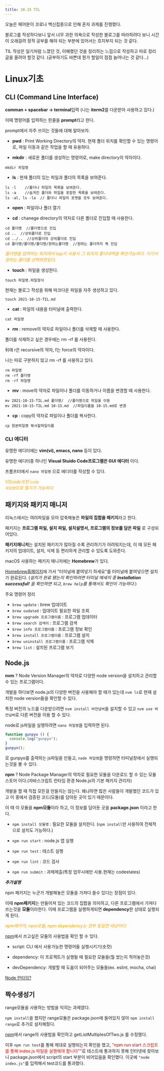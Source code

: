 ```yaml
---
title: 10.15 TIL
---
```


오늘은 페어분이 코로나 백신접종으로 인해 혼자 과제를 진행했다.

블로그를 작성하다보니 앞서 너무 과한 의욕으로 작성한 블로그를 따라하려다 보니 시간이 오래걸려 정작 공부를 해야 되는 부분에 있어서는 흐지부지 되는 것 같다.

TIL 작성은 일기처럼 느꼈던 것, 이해했던 것을 정리하는 느낌으로 작성하고 따로 정리글을 올려야 할것 같다. (공부하기도 바쁜데 뭔가 할일이 점점 늘어나는 것 같다...) 

# Linux기초

## CLI (Command Line Interface)

**comman + spacebar -> terminal**입력 (나는 **iterm2**를 다운받아 사용하고 있다.)

이때 명령어를 입력하는 한줄을 **prompt**라고 한다.

prompt에서 자주 쓰이는 것들에 대해 알아보자.

- **pwd** : Print Working Directory의 약자. 현재 폴더 위치를 확인할 수 있는 명령어로, 파일 이동과 같은 작업을 할 때 유용하다.

- **mkdir** : 새로운 폴더를 생성하는 명령어로, make directory의 약자이다.

```
mkdir 파일명
```

- **ls** : 현재 폴더의 있는 파일과 폴더의 목록을 보여준다.

```
ls -l    //폴더나 파일의 목록을 보여준다.
ls -a    //숨겨진 폴더와 파일을 포함한 목록을 보여준다.
ls -al, ls -la  // 폴더나 파일의 포맷을 모두 보여준다.
```

- **open** : 파일이나 폴더 열기

- **cd** : chanege directory의 약자로 다른 폴더로 진입할 때 사용한다.

```
cd 폴더명  //폴더명으로 진입
cd ..  //상위폴더로 진입
cd ../..  //상위폴더의 상위폴더로 진입
cd 폴더명/폴더명/폴더명/원하는폴더명  //원하는 폴더까지 쭉 진입
```

<span style="color:orange">*폴더명을 입력하는 위치에서 tap키 사용시 그 위치의 폴더내역을 확인가능하다. 거기서 원하는 폴더를 선택하면된다.*</span>

- **touch** : 파일을 생성한다.

```
touch 파일명.파일형식
```

현재는 블로그 작성을 위해 마크다운 파일을 자주 생성하고 있다.

```
touch 2021-10-15-TIL.md
```

- **cat** : 파일의 내용을 터미널에 출력한다.

```
cat 파일명
```

- **rm** : remove의 약자로 파일이나 폴더를 삭제할 때 사용한다.

폴더를 삭제하고 싶은 경우에는 rm -rf 를 사용한다.

뒤에 r은 recursive의 약자, f는 force의 약자이다.

나는 따로 구분하지 않고 rm -rf 를 사용하고 있다.

```
rm 파일명
rm -rf 폴더명
rm -rf 파일명
```

- **mv** : move의 약자로 파일이나 폴더를 이동하거나 이름을 변경할 때 사용한다.

```
mv 2021-10-15-TIL.md 폴더명/  //폴더명으로 파일을 이동
mv 2021-10-15-TIL.md 10-15.md  //파일이름을 10-15.md로 변경
```

- **cp** : copy의 약자로 파일이나 폴더를 복사한다.

```
cp 원본파일명 복사할파일이름
```



### CLI 에디터

유명한 에디터에는 **vim(vi), emacs, nano** 등이 있다.

유명한 에디터중 하나인 **Visual Stuido Code프로그램은 GUI 에디터** 이다.

프롬프터에서 <code>nano 파일명</code> 으로 에디터를 작성할 수 있다.

<span style="color:orange">*VScode또한 <code>code 파일명</code>으로 열기가 가능하다.*</span>



## 패키지와 패키지 매니저

리눅스에서는 여러파일을 모아 압축해놓은 **파일의 집합을 패키지**라고 한다.

패키지는  **프로그램 파일, 설치 파일, 설치설명서, 프로그램의 정보를 담은 파일** 로 구성되어있다.

**패키지매니저**는 설치된 패키지가 많아질 수록 관리하기가 어려워지는데, 이 때 모든 패키지의 업데이트, 설치, 삭제 등 편리하게 관리할 수 있도록 도와준다.

macOS 사용하는 패키지 매니저에는 **Homebrew**가 있다.

[Homebrew홈페이지](https://brew.sh/index_ko)에 가서 "터미널에 붙여넣기 하세요"를 터미널에 붙여넣으면 설치가 완료된다. (*설치가 완료 됐는지 확인하려면 터미널 메세지 중 **Installation successful!** 을 확인하면 되고, <code>brew help</code>를 통해서도 확인이 가능하다.*) 

주요 명령어 정리

- <code>brew update</code> : brew 업데이트
- <code>brew oudated</code> : 업데이트 필요한 파일 조회
- <code>brew upgrade 프로그램이름</code> : 프로그램 업데이터
- <code>brew search 검색어</code> : 프로그램 검색
- <code>brew info 프로그램이름</code> : 프로그램 정보 확인
- <code>brew install 프로그램이름</code> : 프로그램 설치
- <code>brew uninstall 프로그램이름</code> : 프로그램 삭제
- <code>brew list</code> : 설치된 프로그램 보기



## Node.js

**nvm** ? Node Version Manager의 약자로 다양한 node version을 설치하고 관리할 수 있는 프로그램이다.

개발을 하다보면 node.js의 다양한 버전을 사용해야 할 때가 있는데 <code>nvm ls</code>로 현재 설치한 node version들을 확인할 수 있다.

특정 버전의 노드를 다운받으려면 <code>nvm install 버전넘버</code>을 설치할 수 있고 <code>nvm use 버전넘버</code>로 다른 버전을 이용 할 수 있다.

node로 js파일을 실행하려면 <code>nano 파일명</code>을 입력하면 된다.

```js
function gunpyo () {
  console.log("gunpyo");
}
gunpyo();
```

로 gunpyo를 출력하는 js파일을 만들고, <code>node 파일명</code>을 명령하면 터미널창에서 실행되는것을 볼 수 있다.



**npm** ? Node Package Manager의 약자로 필요한 모듈을 다운로드 할 수 있는 모듈스토어 이다.(자바스크립트 런타임 환경 Node.js의 기본 패키지 관리자)

개발을 할 때 직접 모든걸 만들지는 않는다. 왜냐하면 많은 사람들이 개발했던 코드가 있고 이 중에서 검증된 코드(모듈)를 담아둔 곳이 있기 때문이다.

이 때 이 모듈을 **npm모듈**이라 하고, 이 정보를 담아둔 곳을 **package.json** 이라고 한다.

- <code>npm install 모듈명</code> : 필요한 모듈을 설치한다. (<code>npm install</code>만 사용하여 전체적으로 설치도 가능하다.)

- <code>npm run start</code> : node.js 앱 실행
- <code>npm run test</code> : 테스트 실행
- <code>npm run lint</code> : 코드 검사
- <code>npm run submit</code> : 과제제출(특정 업무시에만 사용.현재는 codestates)

***추가설명***

npm 패키지는 누군가 개발해놓은  모듈을 가져다 쓸수 있다는 장점이 있다.

이때 **npm패키지**는 만들어져 있는 코드의 집합을 의미하고, 다른 프로그램에서 가져다 쓰는것을 **모듈**이라한다. 이때 프로그램을 실행하게되면 **dependency**한 상태로 실행되게 된다.

<span style="color:orange">*npm패키지, npm모듈, npm dependency는 전부 동일한 대상이다.*</span>

[npm](https://www.npmjs.com/)에서 쓰고싶은 모듈의 사용법을 확인 할 수 있다.

- script: CLI 에서 사용가능한 명령어들 실행시키기(숏컷)

- dependency: 이 프로젝트가 실행될 때 필요한 모듈들(뭘 썼는지 적어놓은것)

- devDependency: 개발할 때 도움이 되어주는 모듈들(ex. eslint, mocha, chai)

[Node 런타임?](https://medium.com/@gwakhyoeun/node-js%EB%8A%94-%EC%9E%90%EB%B0%94%EC%8A%A4%ED%81%AC%EB%A6%BD%ED%8A%B8-%EB%9F%B0%ED%83%80%EC%9E%84-771b1445f547)





## 짝수생성기

range모듈을 사용하는 방법을 익히는 과제였다.

<code>npm install</code>을 했지만 range모듈은 package.json에 들어있지 않아 <code>npm install range</code>로 추가로 설치해줬다.

[npm](https://www.npmjs.com/)에서 range의 사용법을 확인하고 getListMultiplesOfTwo.js 를 수정했다.

이후 <code>npm run test</code>를 통해 제대로 실행되는지 확인을 했고, <span style="color:red">"npm run start 스크립트를 통해 index.js 파일을 실행해야 합니다""</span>로 테스트에 통과하지 못해 인터넷에 찾아보니 package.json에서 script의 start 부분이 비어있음을 확인했다. 이곳에 <code>"node index.js"</code>를 입력해서 test코드를 통과했다.
